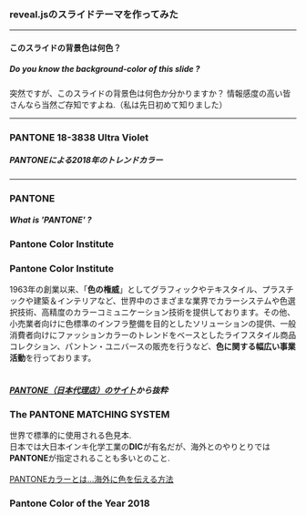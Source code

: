 ### reveal.jsのスライドテーマを作ってみた

---

#### このスライドの背景色は何色？
##### Do you know the background-color of this slide ?

<p id="custom_footer">突然ですが、このスライドの背景色は何色か分かりますか？ 情報感度の高い皆さんなら当然ご存知ですよね.（私は先日初めて知りました）</p>

---

### PANTONE 18-3838 Ultra Violet
##### PANTONEによる2018年のトレンドカラー

---

### PANTONE
##### What is 'PANTONE' ?

>>>

<!-- .slide: data-background="rgb(243, 235, 224)" -->
### Pantone Color Institute

>>>

<!-- .slide: data-background="rgb(243, 235, 224)" -->
### Pantone Color Institute
1963年の創業以来、「**色の権威**」としてグラフィックやテキスタイル、プラスチックや建築＆インテリアなど、世界中のさまざまな業界でカラーシステムや色選択技術、高精度のカラーコミュニケーション技術を提供しております。その他、小売業者向けに色標準のインフラ整備を目的としたソリューションの提供、一般消費者向けにファッションカラーのトレンドをベースとしたライフスタイル商品コレクション、パントン・ユニバースの販売を行うなど、**色に関する幅広い事業活動**を行っております。
<br>
<br>
##### [PANTONE（日本代理店）のサイト](http://www.pantone.jp/what-we-do)から抜粋

>>>

<!-- .slide: data-background="rgb(243, 235, 224)" -->
### The PANTONE MATCHING SYSTEM
世界で標準的に使用される色見本. <br>
日本では大日本インキ化学工業の**DIC**が有名だが、海外とのやりとりでは**PANTONE**が指定されることも多いとのこと.
<br>
<br>
[PANTONEカラーとは…海外に色を伝える方法](http://ariafirm.co.jp/blog/post-596/)

>>>

<!-- .slide: data-background="rgb(243, 235, 224)" -->
### Pantone Color of the Year 2018

>>>

<!-- .slide: data-background-video="https://www.youtube.com/watch?v=pbpYOpefLFI" -->